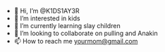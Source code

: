 - 👋 Hi, I’m @K1DS1AY3R
- 👀 I’m interested in kids
- 🌱 I’m currently learning slay children
- 💞️ I’m looking to collaborate on pulling and Anakin 
- 📫 How to reach me yourmom@gmail.com

<!---
K1DS1AY3R/K1DS1AY3R is a ✨ special ✨ repository because its `README.md` (this file) appears on your GitHub profile.
You can click the Preview link to take a look at your changes.
--->
